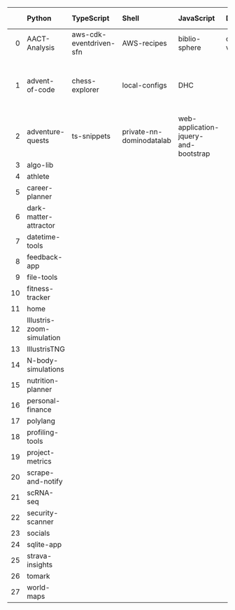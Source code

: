 |    | Python                    | TypeScript              | Shell                    | JavaScript                           | Dockerfile   | Jupyter Notebook   | R                                                        | CSS               | Go              | PowerShell   | Cypher                | HTML              |
|---:|:--------------------------|:------------------------|:-------------------------|:-------------------------------------|:-------------|:-------------------|:---------------------------------------------------------|:------------------|:----------------|:-------------|:----------------------|:------------------|
|  0 | AACT-Analysis             | aws-cdk-eventdriven-sfn | AWS-recipes              | biblio-sphere                        | code-vault   | codespaces-models  | Computation-Optimizations                                | frontend-patterns | kube-playground | nn-private   | social-media-insights | workout-generator |
|  1 | advent-of-code            | chess-explorer          | local-configs            | DHC                                  |              | hypothesis-testing | Coursera-Data-Science-Foundations-using-R-Specialization |                   |                 | performance  |                       |                   |
|  2 | adventure-quests          | ts-snippets             | private-nn-dominodatalab | web-application-jquery-and-bootstrap |              | mnist-classifyer   | wearable-computing                                       |                   |                 |              |                       |                   |
|  3 | algo-lib                  |                         |                          |                                      |              | sandbox            |                                                          |                   |                 |              |                       |                   |
|  4 | athlete                   |                         |                          |                                      |              | twitter-novo       |                                                          |                   |                 |              |                       |                   |
|  5 | career-planner            |                         |                          |                                      |              |                    |                                                          |                   |                 |              |                       |                   |
|  6 | dark-matter-attractor     |                         |                          |                                      |              |                    |                                                          |                   |                 |              |                       |                   |
|  7 | datetime-tools            |                         |                          |                                      |              |                    |                                                          |                   |                 |              |                       |                   |
|  8 | feedback-app              |                         |                          |                                      |              |                    |                                                          |                   |                 |              |                       |                   |
|  9 | file-tools                |                         |                          |                                      |              |                    |                                                          |                   |                 |              |                       |                   |
| 10 | fitness-tracker           |                         |                          |                                      |              |                    |                                                          |                   |                 |              |                       |                   |
| 11 | home                      |                         |                          |                                      |              |                    |                                                          |                   |                 |              |                       |                   |
| 12 | Illustris-zoom-simulation |                         |                          |                                      |              |                    |                                                          |                   |                 |              |                       |                   |
| 13 | IllustrisTNG              |                         |                          |                                      |              |                    |                                                          |                   |                 |              |                       |                   |
| 14 | N-body-simulations        |                         |                          |                                      |              |                    |                                                          |                   |                 |              |                       |                   |
| 15 | nutrition-planner         |                         |                          |                                      |              |                    |                                                          |                   |                 |              |                       |                   |
| 16 | personal-finance          |                         |                          |                                      |              |                    |                                                          |                   |                 |              |                       |                   |
| 17 | polylang                  |                         |                          |                                      |              |                    |                                                          |                   |                 |              |                       |                   |
| 18 | profiling-tools           |                         |                          |                                      |              |                    |                                                          |                   |                 |              |                       |                   |
| 19 | project-metrics           |                         |                          |                                      |              |                    |                                                          |                   |                 |              |                       |                   |
| 20 | scrape-and-notify         |                         |                          |                                      |              |                    |                                                          |                   |                 |              |                       |                   |
| 21 | scRNA-seq                 |                         |                          |                                      |              |                    |                                                          |                   |                 |              |                       |                   |
| 22 | security-scanner          |                         |                          |                                      |              |                    |                                                          |                   |                 |              |                       |                   |
| 23 | socials                   |                         |                          |                                      |              |                    |                                                          |                   |                 |              |                       |                   |
| 24 | sqlite-app                |                         |                          |                                      |              |                    |                                                          |                   |                 |              |                       |                   |
| 25 | strava-insights           |                         |                          |                                      |              |                    |                                                          |                   |                 |              |                       |                   |
| 26 | tomark                    |                         |                          |                                      |              |                    |                                                          |                   |                 |              |                       |                   |
| 27 | world-maps                |                         |                          |                                      |              |                    |                                                          |                   |                 |              |                       |                   |